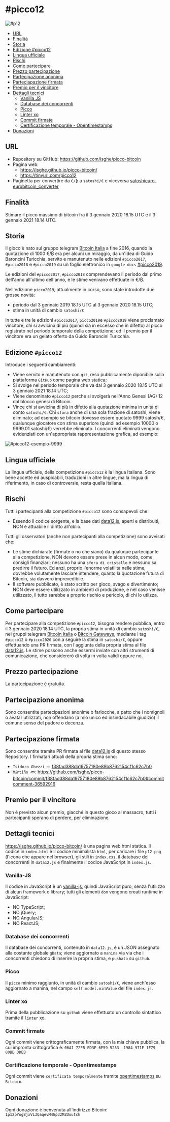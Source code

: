 # #picco12
![#p12](p12.png)

* [URL](#url)
* [Finalità](#finalità)
* [Storia](#storia)
* [Edizione #picco12](#edizione-picco12)
* [Lingua ufficiale](#lingua-ufficiale)
* [Rischi](#rischi)
* [Come partecipare](#come-partecipare)
* [Prezzo partecipazione](#prezzo-partecipazione)
* [Partecipazione anonima](#partecipazione-anonima)
* [Parteciapazione firmata](#partecipazione-firmata)
* [Premio per il vincitore](#premio-per-il-vincitore)
* [Dettagli tecnici](#dettagli-tecnici)
	* [Vanilla JS](#vanilla-js)
	* [Database dei concorrenti](#database-dei-concorrenti)
	* [Picco](#picco)
	* [Linter xo](#linter-xo)
	* [Commit firmate](#commit-firmate)
	* [Certificazione temporale - Opentimestamps](#certificazione-temporale-opentimestamps)
* [Donazioni](#donazioni)

## URL
* Repository su GitHub: https://github.com/isghe/picco-bitcoin
* Pagina web:
	* https://isghe.github.io/picco-bitcoin/
	* https://tinyurl.com/picco12
* Paginetta per convertire da `€/₿` a `satoshi/€` e viceversa [satoshieuro-eurobitcoin_converter](https://isghe.github.io/satoshieuro-eurobitcoin_converter/)

## Finalità
Stimare il picco massimo di bitcoin fra il 3 gennaio 2020 18.15 UTC e il 3 gennaio 2021 18.14 UTC.

## Storia
Il gioco è nato sul gruppo telegram [Bitcoin Italia](https://t.me/bitcoinIta) a fine 2016, quando la quotazione di 1000 €/₿ era per alcuni un miraggio, da un'idea di Guido Baroncini Turicchia, servito e manutenuto nelle edizioni `#picco2017`, `#picco2018` e `#picco2019` su un foglio elettronico in `google docs` [#picco2019](http://tinyurl.com/picco2019).

Le edizioni del `#picco2017`, `#picco2018` comprendevano il periodo dal primo dell'anno all'ultimo dell'anno, e le stime venivano effettuate in €/₿.

Nell'edizione `picco2019`, attualmente in corso, sono state introdotte due grosse novità:
* periodo dal 3 gennaio 2019 18.15 UTC al 3 gennaio 2020 18.15 UTC;
* stima in unità di cambio `satoshi/€`

In tutte e tre le edizioni `#picco2017`, `picco2019`e `#picco2019` viene proclamato vincitore, chi si avvicina di più (quindi sia in eccesso che in difetto) al picco registrato nel periodo temporale della competizione; ed il premio per il vincitore era un gelato offerto da Guido Baroncini Turicchia.

## Edizione `#picco12`

Introduce i seguenti cambiamenti:
* Viene servito e manutenuto con `git`, reso pubblicamente diponibile sulla piattaforma `GitHub` come pagina web statica;
* Si svolge nel periodo temporale che va dal 3 gennaio 2020 18.15 UTC al 3 gennaio 2021 18.14 UTC;
* Viene denominato `#picco12` perché si svolgerà nell'Anno Genesi (AG) 12 dal blocco genesi di Bitcoin.
* Vince chi si avvicina di più in difetto alla quotazione minima in unità di conto `satoshi/€`. Chi `sfora` anche di una sola frazione di satoshi, viene eliminato; ad esempio se bitcoin dovesse essere quotato 9999 satosh/€, qualunque giocatore con stima superiore (quindi ad esempio 10000 o 9999.01 satoshi/€) verrebbe eliminato. I concorrenti eliminati vengono evidenziati con un'appropriata rappresentazione grafica, ad esempio:

![#picco12-esempio-9999](picco12-esempio-9999.png)

## Lingua ufficiale
La lingua ufficiale, della competizione `#picco12` è la lingua Italiana.
Sono bene accette ed auspicabili, traduzioni in altre lingue, ma la lingua di riferimento, in caso di controversie, resta quella Italiana.

## Rischi
Tutti i partecipanti alla competizione `#picco12` sono consapevoli che:
* Essendo il codice sorgente, e la base dati [data12.js](data12.js), aperti e distribuiti, NON è attuabile il diritto all'oblio.

Tutti gli osservatori (anche non partecipanti alla competizione) sono avvisati che:
* Le stime dichiarate (firmate o no che siano) da qualuque partecipante alla competizione, NON devono essere prese in alcun modo, come consigli finanziari; nessuno ha una `sfera di cristallo` e nessuno sa predirre il futuro. Ed anzi, proprio l'enorme volatilità nelle stime, dovrebbe volutamente lasciare intendere, quanto la quotazione futura di Bitcoin, sia davvero imprevedibile.
* Il software pubblicato, è stato scritto per gioco, svago e divertimento; NON deve essere utilizzato in ambienti di produzione, e nel caso venisse utilizzato, il tutto sarebbe a proprio rischio e pericolo, di chi lo utlizza.

## Come partecipare
Per partecipare alla competizione `#picco12`, bisogna rendere pubblica, entro il 3 gennaio 2020 18.14 UTC, la propria stima in unità di cambio `satoshi/€`, nei gruppi telegram [Bitcoin Italia](https://t.me/bitcoinIta) o [Bitcoin Gateways](https://t.me/bitcoinIta_Gateways), mediante i tag `#picco12` o `#picco2020` con a seguire la stima in `satoshi/€`, oppure effettuando una PR firmata, con l'aggiunta della propria stima al file [data12.js](data12.js). Le stime possono anche essermi inviate con altri strumenti di comunicazione, che considererò di volta in volta validi oppure no.

## Prezzo partecipazione
La partecipazione è gratuita.

## Partecipazione anonima
Sono consentite partecipazioni anonime o farlocche, a patto che i nomignoli o avatar utilizzati, non offendano (a mio unico ed insindacabile giudizio) il comune senso del pudore o decenza.

## Partecipazione firmata
Sono consentite tramite PR firmata al file [data12.js](data12.js) di questo stesso Repository.
I firmatari attuali della propria stima sono:
* `Isidoro Ghezzi ⚡️`: [f38fad388da19757180e89b8762154cf1c62c7b0](https://github.com/isghe/picco-bitcoin/commit/f38fad388da19757180e89b8762154cf1c62c7b0)
* `Ma͛rtiño 🐟`: https://github.com/isghe/picco-bitcoin/commit/f38fad388da19757180e89b8762154cf1c62c7b0#commitcomment-36592916

## Premio per il vincitore
Non è previsto alcun premio, giacché in questo gioco al massacro, tutti i partecipanti sperano di perdere, per eliminazione.

## Dettagli tecnici
https://isghe.github.io/picco-bitcoin/ è una pagina web html statica. Il codice in `index.html` è il codice minimalista `html`, per caricare i file `p12.png` (l'icona che appare nel browser), gli stili in `index.css`, il database dei concorrenti in `data12.js` e finalmente il codice JavaScript in `index.js`.

### Vanilla-JS

Il codice in JavaScript è un [vanilla-js](http://vanilla-js.com), quindi JavaScript puro, senza l'utilizzo di alcun framework o library; tutti gli elementi `dom` vengono creati runtime in JavaScript:
* NO TypeScript;
* NO jQuery;
* NO AngularJS;
* NO ReactJS;

### Database dei concorrenti
Il database dei concorrenti, contenuto in `data12.js`, è un JSON assegnato alla costante globale `gData`; viene aggiornato a `manina` via via che i concorrenti chiedono di inserire la propria stima, e `pushato` su `github`.

### Picco
Il `picco` minimo raggiunto, in unità di cambio `satoshi/€`, viene anch'esso aggiornato a manina, nel campo `self.model.minValue` del file `index.js`.

### Linter xo
Prima della pubblicazione su `github` viene effettuato un controllo sintattico tramite il `linter` [xo](https://github.com/xojs/xo).

### Commit firmate
Ogni commit viene crittograficamente firmata, con la mia chiave pubblica, la cui impronta crittografica è: `06A1 72EB ED3E 6F59 5233  1984 971E 1F79 80BB 3DEB`

### Certificazione temporale - Opentimestamps
Ogni commit viene `certificata temporalmente` tramite [opentimestamps](https://opentimestamps.org) su `Bitcoin`.

## Donazioni
Ogni donazione è benvenuta all'indirizzo Bitcoin: `1p12pYog8jxVL3QaqevM4Gp32MZUoutck`
